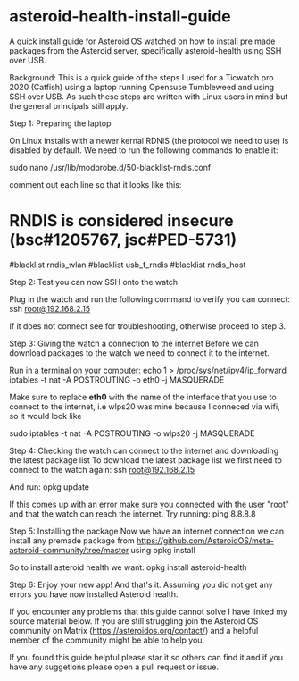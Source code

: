 # asteroid-health-install-guide
A quick install guide for Asteroid OS watched on how to install pre made packages from the Asteroid server, specifically asteroid-health using SSH over USB.

Background: This is a quick guide of the steps I used for a Ticwatch pro 2020 (Catfish) using a laptop running Opensuse Tumbleweed and using SSH over USB. As such these steps are written with Linux users in mind but the general principals still apply. 

Step 1: Preparing the laptop 

On Linux installs with a newer kernal RDNIS (the protocol we need to use) is disabled by default. We need to run the following commands to enable it:

sudo nano  /usr/lib/modprobe.d/50-blacklist-rndis.conf

comment out each line so that it looks like this:

# RNDIS is considered insecure (bsc#1205767, jsc#PED-5731)
#blacklist rndis_wlan
#blacklist usb_f_rndis
#blacklist rndis_host

Step 2: Test you can now SSH onto the watch 

Plug in the watch and run the following command to verify you can connect: 
ssh root@192.168.2.15

If it does not connect see <link> for troubleshooting, otherwise proceed to step 3. 


Step 3: Giving the watch a connection to the internet
Before we can download packages to the watch we need to connect it to the internet. 

Run in a terminal on your computer: 
echo 1 > /proc/sys/net/ipv4/ip_forward
iptables -t nat -A POSTROUTING -o eth0 -j MASQUERADE

Make sure to replace **eth0** with the name of the interface that you use to connect to the internet, i.e wlps20 was mine because I conneced via wifi, so it would look like 

sudo iptables -t nat -A POSTROUTING -o wlps20 -j MASQUERADE

Step 4: Checking the watch can connect to the internet and downloading the latest package list
To download the latest package list we first need to connect to the watch again:
ssh root@192.168.2.15

And run:
opkg update 

If this comes up with an error make sure you connected with the user "root" and that the watch can reach the internet. Try running:
ping 8.8.8.8 

Step 5: Installing the package
Now we have an internet connection we can install any premade package from https://github.com/AsteroidOS/meta-asteroid-community/tree/master using opkg install <package> 

So to install asteroid health we want: 
opkg install asteroid-health

Step 6: Enjoy your new app!
And that's it. Assuming you did not get any errors you have now installed Asteroid health. 

If you encounter any problems that this guide cannot solve I have linked my source material below. If you are still struggling join the Asteroid OS community on Matrix (https://asteroidos.org/contact/) and a helpful member of the community might be able to help you. 

If you found this guide helpful please star it so others can find it and if you have any suggetions please open a pull request or issue. 



